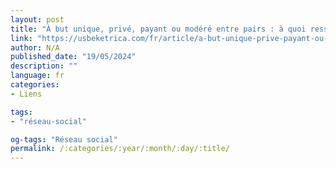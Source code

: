 ```yaml
---
layout: post
title: "À but unique, privé, payant ou modéré entre pairs : à quoi ressemble le réseau social de demain ?"
link: "https://usbeketrica.com/fr/article/a-but-unique-prive-payant-ou-modere-entre-pairs-a-quoi-ressemble-le-reseau-social-de-demain"
author: N/A
published_date: "19/05/2024"
description: ""
language: fr
categories:
- Liens

tags:
- "réseau-social"

og-tags: "Réseau social"
permalink: /:categories/:year/:month/:day/:title/
---
```

